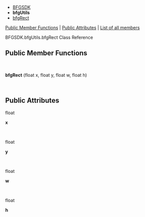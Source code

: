   - [BFGSDK](namespace_b_f_g_s_d_k.html)
  - **bfgUtils**
  - [bfgRect](class_b_f_g_s_d_k_1_1bfg_utils_1_1bfg_rect.html)

[Public Member Functions](#pub-methods) | [Public
Attributes](#pub-attribs) | [List of all
members](class_b_f_g_s_d_k_1_1bfg_utils_1_1bfg_rect-members.html)

BFGSDK.bfgUtils.bfgRect Class Reference

##  Public Member Functions

 

**bfgRect** (float x, float y, float w, float h)

 

##  Public Attributes

float 

**x**

 

float 

**y**

 

float 

**w**

 

float 

**h**

